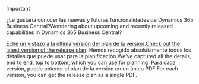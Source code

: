 > [!IMPORTANT]
>
> <span data-ttu-id="8d499-101">¿Le gustaría conocer las nuevas y futuras funcionalidades de Dynamics 365 Business Central?</span><span class="sxs-lookup"><span data-stu-id="8d499-101">Wondering about upcoming and recently released capabilities in Dynamics 365 Business Central?</span></span>
>
> <span data-ttu-id="8d499-102">[Eche un vistazo a la última versión del plan de la versión](/dynamics365/release-plans/index).</span><span class="sxs-lookup"><span data-stu-id="8d499-102">[Check out the latest version of the release plan](/dynamics365/release-plans/index).</span></span> <span data-ttu-id="8d499-103">Hemos recogido absolutamente todos los detalles que puede usar para la planificación.</span><span class="sxs-lookup"><span data-stu-id="8d499-103">We've captured all the details, end to end, top to bottom, which you can use for planning.</span></span> <span data-ttu-id="8d499-104">Para cada versión, puede obtener el plan de la versión en un único PDF.</span><span class="sxs-lookup"><span data-stu-id="8d499-104">For each version, you can get the release plan as a single PDF.</span></span>  
